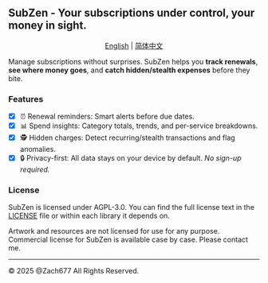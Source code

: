 ## SubZen - Your subscriptions under control, your money in sight.

<p align="center">
  <a href="README.md">English</a> |
  <a href="/Resources/i18n/zh-Hans/README.md">简体中文</a>
</p>

Manage subscriptions without surprises. SubZen helps you **track renewals**, **see where money goes**, and **catch hidden/stealth expenses** before they bite.

### Features
- [x] ⏰ Renewal reminders: Smart alerts before due dates.
- [x] 📊 Spend insights: Category totals, trends, and per-service breakdowns.
- [x] 🕵️ Hidden charges: Detect recurring/stealth transactions and flag anomalies.
- [x] 🔒 Privacy-first: All data stays on your device by default. *No sign-up required.*

### License

SubZen is licensed under AGPL-3.0. You can find the full license text in the [LICENSE](./LICENSE) file or within each library it depends on.

Artwork and resources are not licensed for use for any purpose. Commercial license for SubZen is available case by case. Please contact me.

---

© 2025 @Zach677 All Rights Reserved.
